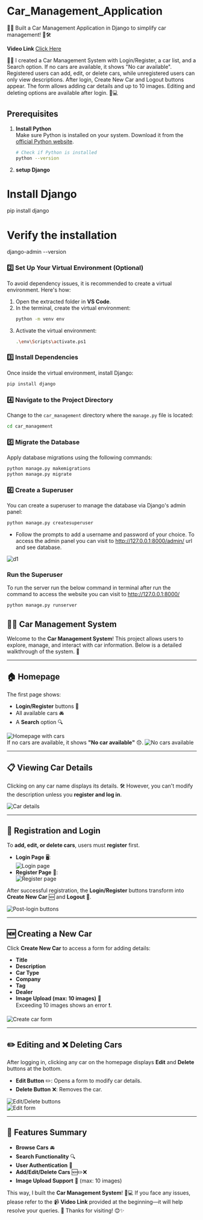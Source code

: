 # Car_Management_Application
🚗✨ Built a Car Management Application in Django to simplify car management! 🚀🛠️

**Video Link** <a href="https://drive.google.com/file/d/1_8_w-3Hdb1h81br3mLjcYW3k7NLiA_r4/view" target="_blank" > Click Here </a>

🚗✨ I created a Car Management System with Login/Register, a car list, and a Search option. If no cars are available, it shows "No car available". Registered users can add, edit, or delete cars, while unregistered users can only view descriptions. After login, Create New Car and Logout buttons appear. The form allows adding car details and up to 10 images. Editing and deleting options are available after login. 🚙💻

## Prerequisites

1. **Install Python**  
   Make sure Python is installed on your system. Download it from the [official Python website](https://www.python.org/downloads/).

   ```bash
   # Check if Python is installed
   python --version

2. **setup Django**

# Install Django
pip install django

# Verify the installation
django-admin --version

### 2️⃣ Set Up Your Virtual Environment (Optional)
To avoid dependency issues, it is recommended to create a virtual environment. Here's how:
1. Open the extracted folder in **VS Code**.
2. In the terminal, create the virtual environment:
   ```bash
   python -m venv env
   ```
3. Activate the virtual environment:
   ```bash
   .\env\Scripts\activate.ps1
   ```

### 3️⃣ Install Dependencies
Once inside the virtual environment, install Django:
```bash
pip install django
```

### 4️⃣ Navigate to the Project Directory
Change to the `car_management` directory where the `manage.py` file is located:
```bash
cd car_management
```

### 5️⃣ Migrate the Database
Apply database migrations using the following commands:
```bash
python manage.py makemigrations
python manage.py migrate
```

### 6️⃣ Create a Superuser 
You can create a superuser to manage the database via Django's admin panel: 
```bash
python manage.py createsuperuser
```
- Follow the prompts to add a username and password of your choice. To access the admin panel you can visit to http://127.0.0.1:8000/admin/ url and see database.

![d1](https://github.com/user-attachments/assets/afd97d33-00ff-4164-a934-3cd066076fb9)

### Run the Superuser 
To run the server run the below command in terminal after run the command to access the website you can visit to http://127.0.0.1:8000/
```bash
python manage.py runserver
```

## 🚗✨ Car Management System

Welcome to the **Car Management System**! This project allows users to explore, manage, and interact with car information. Below is a detailed walkthrough of the system. 🌟

---

## 🏠 Homepage  
The first page shows:  
- **Login/Register** buttons 🔑  
- All available cars 🚘  
- A **Search** option 🔍  

![Homepage with cars](https://github.com/user-attachments/assets/f1fb1c27-4e75-4edf-ab69-89745a6ee2c9)  
If no cars are available, it shows **"No car available"** 😞.
![No cars available](https://github.com/user-attachments/assets/36c7c5d5-bc0c-4919-9ad0-da452abc53cb)

---

## 📋 Viewing Car Details  
Clicking on any car name displays its details. 🛠️ However, you can't modify the description unless you **register and log in**.  

![Car details](https://github.com/user-attachments/assets/c0d56fe7-4a70-4dc5-899a-d271f34d52d0)

---

## 🔑 Registration and Login  
To **add, edit, or delete cars**, users must **register** first.  
- **Login Page** 🖥️:  
  ![Login page](https://github.com/user-attachments/assets/e8bb8afc-f4b2-4d4f-90b8-cf1cd83fa22b)  
- **Register Page** 📝:  
  ![Register page](https://github.com/user-attachments/assets/b6660fdf-2cca-4ad4-80fe-241d0a32b6b9)

After successful registration, the **Login/Register** buttons transform into **Create New Car** 🆕 and **Logout** 🚪.  

![Post-login buttons](https://github.com/user-attachments/assets/a6072e53-8cf2-4de0-ad96-2f33857e3540)

---

## 🆕 Creating a New Car  
Click **Create New Car** to access a form for adding details:  
- **Title**  
- **Description**  
- **Car Type** 
- **Company** 
- **Tag**  
- **Dealer**  
- **Image Upload (max: 10 images)** 📸  
Exceeding 10 images shows an error ❗.

![Create car form](https://github.com/user-attachments/assets/7f613999-4564-4684-9209-13990a994613)

---

## ✏️ Editing and ❌ Deleting Cars  
After logging in, clicking any car on the homepage displays **Edit** and **Delete** buttons at the bottom.  
- **Edit Button** ✏️: Opens a form to modify car details.  
- **Delete Button** ❌: Removes the car.

![Edit/Delete buttons](https://github.com/user-attachments/assets/8ce7fb70-7c8b-42a0-8264-7cd2b23f990c)  
![Edit form](https://github.com/user-attachments/assets/345af7dd-422a-45e6-b2e8-8c9a42373711)

---

## 🎉 Features Summary  
- **Browse Cars** 🚘  
- **Search Functionality** 🔍  
- **User Authentication** 🔑  
- **Add/Edit/Delete Cars** 🆕✏️❌  
- **Image Upload Support** 📸 (max: 10 images)  

This way, I built the **Car Management System**! 🚗💻 If you face any issues, please refer to the 📹 **Video Link** provided at the beginning—it will help resolve your queries. 🙌 Thanks for visiting! 😊✨
